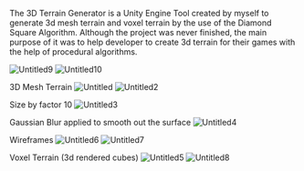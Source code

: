The 3D Terrain Generator is a Unity Engine Tool created by myself to generate 3d mesh terrain and voxel terrain by the use of the Diamond Square Algorithm. Although the project was never finished, the main purpose of it was to help developer to create 3d terrain for their games with the help of procedural algorithms.

![Untitled9](https://user-images.githubusercontent.com/95312706/199317761-40b24a21-2d6c-4ce3-946b-70a36488707a.png)
![Untitled10](https://user-images.githubusercontent.com/95312706/199317764-84fb0061-a200-462c-9e74-9545702154ba.png)

3D Mesh Terrain
![Untitled](https://user-images.githubusercontent.com/95312706/199316011-7eb2cedd-094e-4e3e-874d-c330ee67ece0.png)
![Untitled2](https://user-images.githubusercontent.com/95312706/199316021-8dd166c6-c446-4e56-996a-62c0229d9d89.png)

Size by factor 10
![Untitled3](https://user-images.githubusercontent.com/95312706/199316027-4d1c448c-8fec-4983-b3c8-06fbf8d9d28f.png)

Gaussian Blur applied to smooth out the surface
![Untitled4](https://user-images.githubusercontent.com/95312706/199316030-3cc03500-6752-4817-b87f-8d9924aa8002.png)

Wireframes
![Untitled6](https://user-images.githubusercontent.com/95312706/199316037-7ae834d4-c6cd-4230-b6b9-91a1d301534d.png)
![Untitled7](https://user-images.githubusercontent.com/95312706/199316040-f3649b81-d8ab-4cd7-8c5a-a1390fb54d70.png)

Voxel Terrain (3d rendered cubes)
![Untitled5](https://user-images.githubusercontent.com/95312706/199316035-ab2aa321-b60c-4bda-9b2d-4fe1ba065964.png)
![Untitled8](https://user-images.githubusercontent.com/95312706/199316563-a6e8cecb-95df-45ad-93c7-5fcdfff17470.png)
